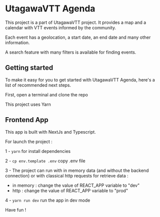 # UtagawaVTT Agenda

This project is a part of UtagawaVTT project.
It provides a map and a calendar with VTT events informed by the community. 

Each event has a geolocation, a start date, an end date and many other information.

A search feature with many filters is available for finding events.

## Getting started

To make it easy for you to get started with UtagawaVTT Agenda, here's a list of recommended next steps.

First, open a terminal and clone the repo

This project uses Yarn

## Frontend App

This app is built with NextJs and Typescript. 

For launch the project : 

1 - `yarn` for install dependencies

2 - `cp env.template .env` copy .env file

3 - The project can run with in memory data (and without the backend connection) or with classical http requests for retrieve data :
- in memory : change the value of REACT_APP variable to "dev"
- http : change the value of REACT_APP variable to "prod"

4 - `yarn run dev` run the app in dev mode

Have fun ! 

